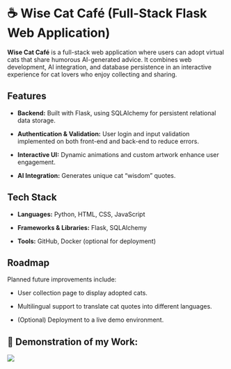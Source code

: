 # ☕️ Wise Cat Café (Full-Stack Flask Web Application)

**Wise Cat Café** is a full-stack web application where users can adopt virtual cats that share humorous AI-generated advice. It combines web development, AI integration, and database persistence in an interactive experience for cat lovers who enjoy collecting and sharing.

## Features

- **Backend:** Built with Flask, using SQLAlchemy for persistent relational data storage.

- **Authentication & Validation:** User login and input validation implemented on both front-end and back-end to reduce errors.

- **Interactive UI:** Dynamic animations and custom artwork enhance user engagement.

- **AI Integration:** Generates unique cat “wisdom” quotes.

## Tech Stack

- **Languages:** Python, HTML, CSS, JavaScript

- **Frameworks & Libraries:** Flask, SQLAlchemy

- **Tools:** GitHub, Docker (optional for deployment)

## Roadmap

Planned future improvements include:

- User collection page to display adopted cats.

- Multilingual support to translate cat quotes into different languages.

- (Optional) Deployment to a live demo environment.

## 🌟 Demonstration of my Work:

<img src="static/images/demonstration.gif">